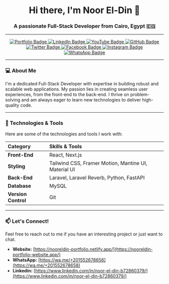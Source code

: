 <h1 align="center">Hi there, I'm Noor El-Din 👋</h1>

<h3 align="center">A passionate Full-Stack Developer from Cairo, Egypt 🇪🇬</h3>

---

<p align="center">
  <a href="https://nooreldin-portfolio.netlify.app/">
    <img src="https://img.shields.io/badge/Portfolio-2361A6?style=for-the-badge&logo=vercel&logoColor=white" alt="Portfolio Badge"/>
  </a>
  <a href="https://www.linkedin.com/in/noor-el-din-b72860379/">
    <img src="https://img.shields.io/badge/LinkedIn-0077B6?style=for-the-badge&logo=linkedin&logoColor=white" alt="LinkedIn Badge"/>
  </a>
  <a href="https://www.youtube.com/@nooreldin_1">
    <img src="https://img.shields.io/badge/YouTube-FF0000?style=for-the-badge&logo=youtube&logoColor=white" alt="YouTube Badge"/>
  </a>
  <a href="https://github.com/NoorEldin-1">
    <img src="https://img.shields.io/badge/GitHub-100000?style=for-the-badge&logo=github&logoColor=white" alt="GitHub Badge"/>
  </a>
  <a href="https://x.com/nooreldin_wd">
    <img src="https://img.shields.io/badge/Twitter-1DA1F2?style=for-the-badge&logo=twitter&logoColor=white" alt="Twitter Badge"/>
  </a>
  <a href="https://www.facebook.com/profile.php?id=61575194101114">
    <img src="https://img.shields.io/badge/Facebook-1877F2?style=for-the-badge&logo=facebook&logoColor=white" alt="Facebook Badge"/>
  </a>
  <a href="https://www.instagram.com/nooreldin_wd/">
    <img src="https://img.shields.io/badge/Instagram-E4405F?style=for-the-badge&logo=instagram&logoColor=white" alt="Instagram Badge"/>
  </a>
  <a href="https://wa.me/+201552678658">
    <img src="https://img.shields.io/badge/WhatsApp-25D366?style=for-the-badge&logo=whatsapp&logoColor=white" alt="WhatsApp Badge"/>
  </a>
</p>

---

### 💻 About Me

I'm a dedicated Full-Stack Developer with expertise in building robust and scalable web applications. My passion lies in creating seamless user experiences, from the front-end to the back-end. I thrive on problem-solving and am always eager to learn new technologies to deliver high-quality code.

---

### 🚀 Technologies & Tools

Here are some of the technologies and tools I work with:

| Category            | Skills & Tools                                       |
| :------------------ | :--------------------------------------------------- |
| **Front-End**       | React, Next.js                                       |
| **Styling**         | Tailwind CSS, Framer Motion, Mantine UI, Material UI |
| **Back-End**        | Laravel, Laravel Reverb, Python, FastAPI             |
| **Database**        | MySQL                                                |
| **Version Control** | Git                                                  |

---

### 📫 Let's Connect!

Feel free to reach out to me if you have an interesting project or just want to chat.

- **Website:** [https://nooreldin-portfolio.netlify.app/](https://nooreldin-portfolio-website.app/)
- **WhatsApp:** [https://wa.me/+201552678658](https://wa.me/+201552678658)
- **Linkedin:** [https://www.linkedin.com/in/noor-el-din-b72860379/](https://www.linkedin.com/in/noor-el-din-b72860379/)
